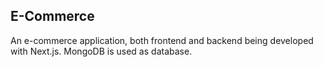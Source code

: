 ## E-Commerce

An e-commerce application, both frontend and backend being developed with Next.js. MongoDB is used as database.